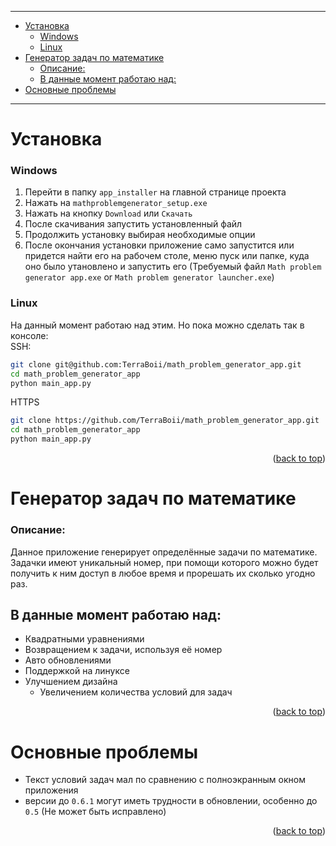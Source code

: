 ___
- [Установка](#установка)
    - [Windows](#windows)
    - [Linux](#linux)
- [Генератор задач по математике](#генератор-задач-по-математике)
    - [Описание:](#описание)
  - [В данные момент работаю над:](#в-данные-момент-работаю-над)
- [Основные проблемы](#основные-проблемы)

___


# Установка
### Windows

1. Перейти в папку `app_installer` на главной странице проекта
2. Нажать на `mathproblemgenerator_setup.exe`
3. Нажать на кнопку `Download` или `Скачать`
4. После скачивания запустить установленный файл
5. Продолжить установку выбирая необходимые опции
6. После окончания установки приложение само запустится или придется найти его на рабочем столе, меню пуск или папке, куда оно было утановлено и запустить его (Требуемый файл `Math problem generator app.exe` or `Math problem generator launcher.exe`)

### Linux
На данный момент работаю над этим. Но пока можно сделать так в консоле: \
SSH:
```sh
git clone git@github.com:TerraBoii/math_problem_generator_app.git
cd math_problem_generator_app
python main_app.py
```
HTTPS
```sh
git clone https://github.com/TerraBoii/math_problem_generator_app.git
cd math_problem_generator_app
python main_app.py
```

<p align="right">(<a href="#top" title="to the top of the page">back to top</a>)</p>


# Генератор задач по математике
### Описание:
Данное приложение генерирует определённые задачи по математике. Задачки имеют уникальный номер, при помощи которого можно будет получить к ним доступ в любое время и прорешать их сколько угодно раз.

## В данные момент работаю над:
- Квадратными уравнениями
- Возвращением к задачи, используя её номер
- Авто обновлениями
- Поддержкой на линуксе
- Улучшением дизайна
  - Увеличением количества условий для задач


<p align="right">(<a href="#top" title="to the top of the page">back to top</a>)</p>


# Основные проблемы
+ Текст условий задач мал по сравнению с полноэкранным окном приложения
+ версии до `0.6.1` могут иметь трудности в обновлении, особенно до `0.5` (Не может быть исправлено)


<p align="right">(<a href="#top" title="to the top of the page">back to top</a>)</p>